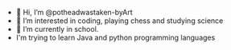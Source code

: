 - 👋 Hi, I’m @potheadwastaken-byArt
- 👀 I’m interested in coding, playing chess and studying science
- 🌱 I’m currently in school.
- I'm trying to learn Java and python programming languages 

<!---
potheadwastaken-byArt/potheadwastaken-byArt is a ✨ special ✨ repository because its `README.md` (this file) appears on your GitHub profile.
You can click the Preview link to take a look at your changes.
--->
